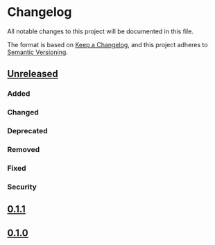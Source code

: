 # Changelog

All notable changes to this project will be documented in this file.

The format is based on [Keep a Changelog](https://keepachangelog.com/en/1.1.0/),
and this project adheres to [Semantic Versioning](https://semver.org/spec/v2.0.0.html).

## [Unreleased]

### Added

### Changed

### Deprecated

### Removed

### Fixed

### Security

## [0.1.1]

## [0.1.0]

[unreleased]: https://github.com/DerHabicht/writing-tools/compare/v0.1.1...HEAD
[0.1.1]: https://github.com/DerHabicht/writing-tools/compare/papers-v0.1.0...v0.1.1
[0.1.0]: https://github.com/DerHabicht/writing-tools/releases/tag/v0.1.0